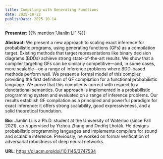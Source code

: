 ```yaml
---
title: Compiling with Generating Functions
date: 2025-10-22
publishDate: 2025-10-14
---
```


**Presenter**: {{% mention "Jianlin Li" %}}

**Abstract**: We present a new approach to scaling exact inference for probabilistic programs, using generating functions (GFs) as a compilation target. Existing methods that target representations like binary decision diagrams (BDDs) achieve strong state-of-the-art results. We show that a compiler targeting GFs can be similarly competitive—and, in some cases, more scalable—on a range of inference problems where BDD-based methods perform well.
We present a formal model of this compiler, providing the first definition of GF compilation for a functional probabilistic language. We prove that this compiler is correct with respect to a denotational semantics. Our approach is implemented in a probabilistic programming system and evaluated on a range of inference problems. Our results establish GF compilation as a principled and powerful paradigm for exact inference: it offers strong scalability, good expressiveness, and a solid theoretical foundation.

**Bio**: Jianlin Li is a Ph.D. student at the University of Waterloo (since Fall 2021), co-supervised by Yizhou Zhang and Ondřej Lhoták. 
He designs probabilistic programming languages and implements compilers for sound and scalable inference. 
Previously, he worked on formal verification of adversarial robustness of deep neural networks.

**URL**: https://dl.acm.org/doi/10.1145/3747534
